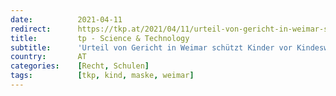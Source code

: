 ```yaml
---
date:          2021-04-11
redirect:      https://tkp.at/2021/04/11/urteil-von-gericht-in-weimar-schuetzt-kinder-vor-kindeswohlgefaehrdung/
title:         tp - Science & Technology
subtitle:      'Urteil von Gericht in Weimar schützt Kinder vor Kindeswohlgefährdung'
country:       AT
categories:    [Recht, Schulen]
tags:          [tkp, kind, maske, weimar]
---
```

